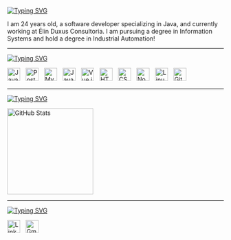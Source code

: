 [![Typing SVG](https://readme-typing-svg.demolab.com?font=Fira+Code&pause=1000&color=d79921&width=435&lines=Full+Stack+Developer;Information+Systems)](https://git.io/typing-svg)

I am 24 years old, a software developer specializing in Java, and currently working at Élin Duxus Consultoria. I am pursuing a degree in Information Systems and hold a degree in Industrial Automation!

---

[![Typing SVG](https://readme-typing-svg.demolab.com?font=Fira+Code&pause=1000&color=d79921&width=435&lines=Languages+and+Tools)](https://git.io/typing-svg)

<img align="left" 
    alt="Java" 
    title="Java"
    width="30px" 
    style="padding-right: 10px;" 
    src="https://cdn.jsdelivr.net/gh/devicons/devicon@latest/icons/java/java-original.svg"
/>

<img align="left" 
    alt="PostgreSQL" 
    title="PostgreSQL"
    width="30px" 
    style="padding-right: 10px;" 
    src="https://cdn.jsdelivr.net/gh/devicons/devicon@latest/icons/postgresql/postgresql-original.svg"
/>

<img align="left" 
    alt="MySQL" 
    title="MySQL"
    width="30px" 
    style="padding-right: 10px;" 
    src="https://cdn.jsdelivr.net/gh/devicons/devicon@latest/icons/mysql/mysql-original.svg"
/>

<img align="left" 
    alt="JavaScript" 
    title="JavaScript"
    width="30px" 
    style="padding-right: 10px;" 
    src="https://cdn.jsdelivr.net/gh/devicons/devicon@latest/icons/javascript/javascript-original.svg"
/>

<img align="left" 
    alt="Vue.js" 
    title="Vue.js"
    width="30px" 
    style="padding-right: 10px;" 
    src="https://cdn.jsdelivr.net/gh/devicons/devicon@latest/icons/vuejs/vuejs-original.svg"
/>

<img align="left" 
    alt="HTML5" 
    title="HTML5"
    width="30px" 
    style="padding-right: 10px;" 
    src="https://cdn.jsdelivr.net/gh/devicons/devicon@latest/icons/html5/html5-original.svg"
/>

<img align="left" 
    alt="CSS3" 
    title="CSS3"
    width="30px" 
    style="padding-right: 10px;" 
    src="https://cdn.jsdelivr.net/gh/devicons/devicon@latest/icons/css3/css3-original.svg"
/>

<img align="left" 
    alt="Node.js" 
    title="Node.js"
    width="30px" 
    style="padding-right: 10px;" 
    src="https://cdn.jsdelivr.net/gh/devicons/devicon@latest/icons/nodejs/nodejs-original.svg"
/>

<img align="left" 
    alt="Linux" 
    title="Linux"
    width="30px" 
    style="padding-right: 10px;" 
    src="https://cdn.jsdelivr.net/gh/devicons/devicon@latest/icons/linux/linux-original.svg"
/>

<img align="left" 
    alt="Git" 
    title="Git"
    width="30px" 
    style="padding-right: 10px;" 
    src="https://cdn.jsdelivr.net/gh/devicons/devicon@latest/icons/git/git-original.svg"
/>

          

<br/>
<br/>

---

[![Typing SVG](https://readme-typing-svg.demolab.com?font=Fira+Code&pause=1000&color=d79921&width=435&lines=Language+Statistics)](https://git.io/typing-svg)

  <img
    alt="GitHub Stats" 
    height="200" 
    style="padding-right: 10px; display:block; margin-bottom: 0px;" 
    src="https://github-readme-stats.vercel.app/api/top-langs/?username=Talibert&layout=donut&theme=gruvbox" 
  />

---

[![Typing SVG](https://readme-typing-svg.demolab.com?font=Fira+Code&pause=1000&color=d79921&width=435&lines=Contact+and+find+me)](https://git.io/typing-svg)

<a href="https://www.linkedin.com/in/seu-perfil" target="_blank">
    <img align="left" 
        alt="LinkedIn" 
        title="LinkedIn"
        width="30px" 
        style="padding-right: 10px;" 
        src="https://cdn.jsdelivr.net/gh/devicons/devicon@latest/icons/linkedin/linkedin-original.svg" />
</a>
<a href="guilhermetaliberti@gmail.com" target="_blank">
    <img align="left" 
        alt="Gmail" 
        title="Gmail"
        width="30px" 
        style="padding-right: 10px;" 
        src="https://cdn.jsdelivr.net/gh/devicons/devicon@latest/icons/google/google-original.svg" />
</a>

